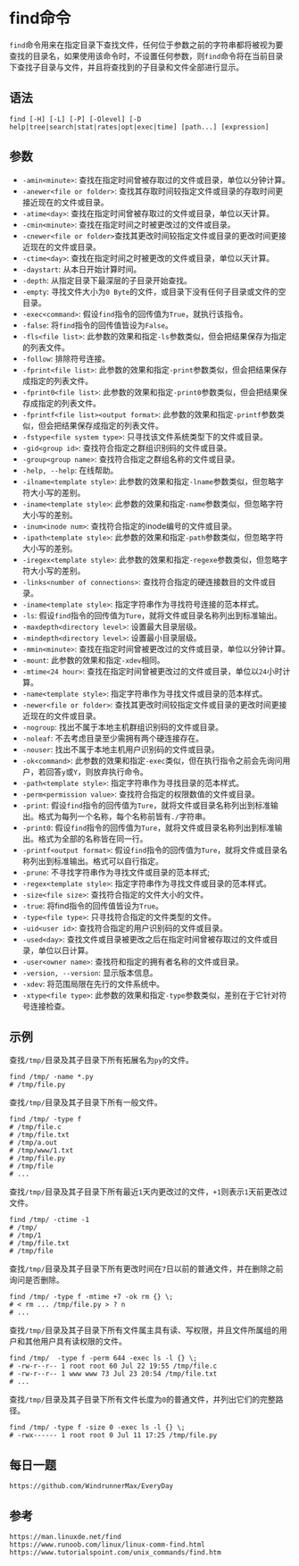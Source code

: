 # find命令
`find`命令用来在指定目录下查找文件，任何位于参数之前的字符串都将被视为要查找的目录名，如果使用该命令时，不设置任何参数，则`find`命令将在当前目录下查找子目录与文件，并且将查找到的子目录和文件全部进行显示。

## 语法

```shell
find [-H] [-L] [-P] [-Olevel] [-D help|tree|search|stat|rates|opt|exec|time] [path...] [expression]
```

## 参数
* `-amin<minute>`: 查找在指定时间曾被存取过的文件或目录，单位以分钟计算。
* `-anewer<file or folder>`: 查找其存取时间较指定文件或目录的存取时间更接近现在的文件或目录。
* `-atime<day>`: 查找在指定时间曾被存取过的文件或目录，单位以天计算。
* `-cmin<minute>`: 查找在指定时间之时被更改过的文件或目录。
* `-cnewer<file or folder>`查找其更改时间较指定文件或目录的更改时间更接近现在的文件或目录。
* `-ctime<day>`: 查找在指定时间之时被更改的文件或目录，单位以天计算。
* `-daystart`: 从本日开始计算时间。
* `-depth`: 从指定目录下最深层的子目录开始查找。
* `-empty`: 寻找文件大小为`0 Byte`的文件，或目录下没有任何子目录或文件的空目录。
* `-exec<command>`: 假设`find`指令的回传值为`True`，就执行该指令。
* `-false`: 将`find`指令的回传值皆设为`False`。
* `-fls<file list>`: 此参数的效果和指定`-ls`参数类似，但会把结果保存为指定的列表文件。
* `-follow`: 排除符号连接。
* `-fprint<file list>`: 此参数的效果和指定`-print`参数类似，但会把结果保存成指定的列表文件。
* `-fprint0<file list>`: 此参数的效果和指定`-print0`参数类似，但会把结果保存成指定的列表文件。
* `-fprintf<file list><output format>`: 此参数的效果和指定`-printf`参数类似，但会把结果保存成指定的列表文件。
* `-fstype<file system type>`: 只寻找该文件系统类型下的文件或目录。
* `-gid<group id>`: 查找符合指定之群组识别码的文件或目录。
* `-group<group name>`: 查找符合指定之群组名称的文件或目录。
* `-help, --help`: 在线帮助。
* `-ilname<template style>`: 此参数的效果和指定`-lname`参数类似，但忽略字符大小写的差别。
* `-iname<template style>`: 此参数的效果和指定`-name`参数类似，但忽略字符大小写的差别。
* `-inum<inode num>`: 查找符合指定的inode编号的文件或目录。
* `-ipath<template style>`: 此参数的效果和指定`-path`参数类似，但忽略字符大小写的差别。
* `-iregex<template style>`: 此参数的效果和指定`-regexe`参数类似，但忽略字符大小写的差别。
* `-links<number of connections>`: 查找符合指定的硬连接数目的文件或目录。
* `-iname<template style>`: 指定字符串作为寻找符号连接的范本样式。
* `-ls`: 假设`find`指令的回传值为`Ture`，就将文件或目录名称列出到标准输出。
* `-maxdepth<directory level>`: 设置最大目录层级。
* `-mindepth<directory level>`: 设置最小目录层级。
* `-mmin<minute>`: 查找在指定时间曾被更改过的文件或目录，单位以分钟计算。
* `-mount`: 此参数的效果和指定`-xdev`相同。
* `-mtime<24 hour>`: 查找在指定时间曾被更改过的文件或目录，单位以`24`小时计算。
* `-name<template style>`: 指定字符串作为寻找文件或目录的范本样式。
* `-newer<file or folder>`: 查找其更改时间较指定文件或目录的更改时间更接近现在的文件或目录。
* `-nogroup`: 找出不属于本地主机群组识别码的文件或目录。
* `-noleaf`: 不去考虑目录至少需拥有两个硬连接存在。
* `-nouser`: 找出不属于本地主机用户识别码的文件或目录。
* `-ok<command>`: 此参数的效果和指定`-exec`类似，但在执行指令之前会先询问用户，若回答`y`或`Y`，则放弃执行命令。
* `-path<template style>`: 指定字符串作为寻找目录的范本样式。
* `-perm<permission value>`: 查找符合指定的权限数值的文件或目录。
* `-print`: 假设`find`指令的回传值为`Ture`，就将文件或目录名称列出到标准输出。格式为每列一个名称，每个名称前皆有`./`字符串。
* `-print0`: 假设`find`指令的回传值为`Ture`，就将文件或目录名称列出到标准输出。格式为全部的名称皆在同一行。
* `-printf<output format>`: 假设`find`指令的回传值为`Ture`，就将文件或目录名称列出到标准输出。格式可以自行指定。
* `-prune`: 不寻找字符串作为寻找文件或目录的范本样式;
* `-regex<template style>`: 指定字符串作为寻找文件或目录的范本样式。
* `-size<file size>`: 查找符合指定的文件大小的文件。
* `-true`: 将find指令的回传值皆设为`True`。
* `-type<file type>`: 只寻找符合指定的文件类型的文件。
* `-uid<user id>`: 查找符合指定的用户识别码的文件或目录。
* `-used<day>`: 查找文件或目录被更改之后在指定时间曾被存取过的文件或目录，单位以日计算。
* `-user<owner name>`: 查找符和指定的拥有者名称的文件或目录。
* `-version, --version`: 显示版本信息。
* `-xdev`: 将范围局限在先行的文件系统中。
* `-xtype<file type>`: 此参数的效果和指定`-type`参数类似，差别在于它针对符号连接检查。

## 示例

查找`/tmp/`目录及其子目录下所有拓展名为`py`的文件。

```shell
find /tmp/ -name *.py
# /tmp/file.py
```

查找`/tmp/`目录及其子目录下所有一般文件。

```shell
find /tmp/ -type f
# /tmp/file.c
# /tmp/file.txt
# /tmp/a.out
# /tmp/www/1.txt
# /tmp/file.py
# /tmp/file
# ...
```

查找`/tmp/`目录及其子目录下所有最近`1`天内更改过的文件，`+1`则表示`1`天前更改过文件。

```shell
find /tmp/ -ctime -1
# /tmp/
# /tmp/1
# /tmp/file.txt
# /tmp/file
```

查找`/tmp/`目录及其子目录下所有更改时间在`7`日以前的普通文件，并在删除之前询问是否删除。

```shell
find /tmp/ -type f -mtime +7 -ok rm {} \;
# < rm ... /tmp/file.py > ? n
# ...
```

查找`/tmp/`目录及其子目录下所有文件属主具有读、写权限，并且文件所属组的用户和其他用户具有读权限的文件。

```shell
find /tmp/  -type f -perm 644 -exec ls -l {} \;
# -rw-r--r-- 1 root root 60 Jul 22 19:55 /tmp/file.c
# -rw-r--r-- 1 www www 73 Jul 23 20:54 /tmp/file.txt
# ...
```

查找`/tmp/`目录及其子目录下所有文件长度为`0`的普通文件，并列出它们的完整路径。

```shell
find /tmp/ -type f -size 0 -exec ls -l {} \;
# -rwx------ 1 root root 0 Jul 11 17:25 /tmp/file.py
```



## 每日一题

```
https://github.com/WindrunnerMax/EveryDay
```

## 参考

```
https://man.linuxde.net/find
https://www.runoob.com/linux/linux-comm-find.html
https://www.tutorialspoint.com/unix_commands/find.htm
```
